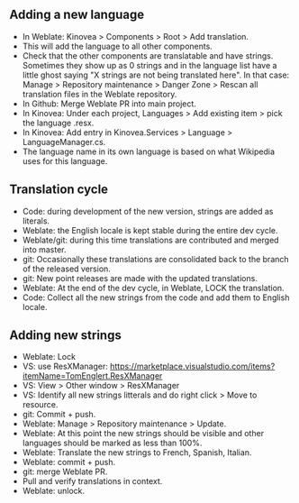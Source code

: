 
## Adding a new language

- In Weblate: Kinovea > Components > Root > Add translation. 
- This will add the language to all other components.
- Check that the other components are translatable and have strings. Sometimes they show up as 0 strings and in the language list have a little ghost saying "X strings are not being translated here". In that case: Manage > Repository maintenance > Danger Zone > Rescan all translation files in the Weblate repository.
- In Github: Merge Weblate PR into main project.
- In Kinovea: Under each project, Languages > Add existing item > pick the language .resx.
- In Kinovea: Add entry in Kinovea.Services > Language > LanguageManager.cs.
- The language name in its own language is based on what Wikipedia uses for this language.


## Translation cycle

- Code: during development of the new version, strings are added as literals. 
- Weblate: the English locale is kept stable during the entire dev cycle.
- Weblate/git: during this time translations are contributed and merged into master.
- git: Occasionally these translations are consolidated back to the branch of the released version.
- git: New point releases are made with the updated translations.
- Weblate: At the end of the dev cycle, in Weblate, LOCK the translation.
- Code: Collect all the new strings from the code and add them to English locale.


## Adding new strings

- Weblate: Lock
- VS: use ResXManager: https://marketplace.visualstudio.com/items?itemName=TomEnglert.ResXManager
- VS: View > Other window > ResXManager
- VS: Identify all new strings litterals and do right click > Move to resource.
- git: Commit + push.
- Weblate: Manage > Repository maintenance > Update.
- Weblate: At this point the new strings should be visible and other languages should be marked as less than 100%.
- Weblate: Translate the new strings to French, Spanish, Italian.
- Weblate: commit + push.
- git: merge Weblate PR.
- Pull and verify translations in context.
- Weblate: unlock.






